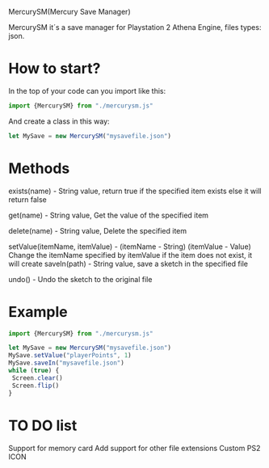    MercurySM(Mercury Save Manager)

  MercurySM it´s a save manager for Playstation 2 Athena Engine, files types: json.

# How to start?
  In the top of your code can you import like this:
  ```js
  import {MercurySM} from "./mercurysm.js"
  ```
  And create a class in this way:
  ```js
  let MySave = new MercurySM("mysavefile.json")
  ```

# Methods

  exists(name) - String value, return true if the specified item exists else it will return false

  get(name) - String value, Get the value of the specified item

  delete(name) - String value, Delete the specified item

  setValue(itemName, itemValue) - (itemName - String) (itemValue - Value) Change the itemName specified by itemValue if the item does not exist, it will create
  saveIn(path) - String value, save a sketch in the specified file

  undo() - Undo the sketch to the original file

# Example

```js
import {MercurySM} from "./mercurysm.js"

let MySave = new MercurySM("mysavefile.json")
MySave.setValue("playerPoints", 1)
MySave.saveIn("mysavefile.json")
while (true) {
 Screen.clear()
 Screen.flip()
}
```

# TO DO list


 Support for memory card
 Add support for other file extensions
 Custom PS2 ICON
